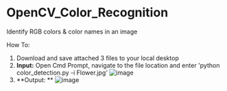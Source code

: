 # OpenCV_Color_Recognition
Identify RGB colors &amp; color names in an image

How To:
1) Download and save attached 3 files to your local desktop
2) **Input:** 
 Open Cmd Prompt, navigate to the file location and enter 'python color_detection.py -i Flower.jpg'
![image](https://user-images.githubusercontent.com/8421214/117681465-220ade80-b180-11eb-8a62-d0b64579f5e8.png)
3) **Output: **
![image](https://user-images.githubusercontent.com/8421214/117683691-52ec1300-b182-11eb-9f75-454bac7b304d.png)
